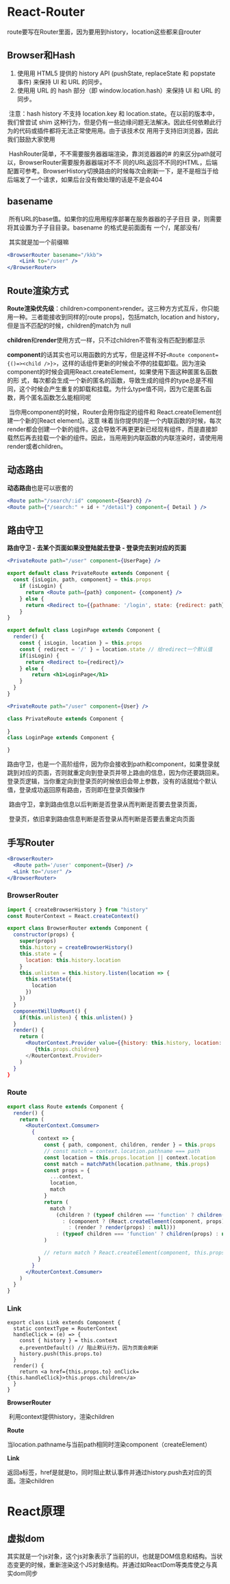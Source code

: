 # React-Router

​	route要写在Router里面，因为要用到history，location这些都来自router

## Browser和Hash

1. 使⽤用 HTML5 提供的 history API (pushState, replaceState 和 popstate 事件) 来保持 UI 和 URL 的同步。
2. 使⽤用 URL 的 hash 部分（即 window.location.hash）来保持 UI 和 URL 的同步。

​    注意：hash history 不支持 location.key 和 location.state。在以前的版本中，我们曾尝试 shim 这种行为，但是仍有一些边缘问题无法解决。因此任何依赖此行为的代码或插件都将无法正常使⽤用。由于该技术仅 ⽤用于支持旧浏览器，因此我们鼓励大家使用 <BrowserHistory> 

​	HashRouter简单，不不需要服务器器端渲染，靠浏览器器的# 的来区分path就可以，BrowserRouter需要服务器器端对不不 同的URL返回不不同的HTML，后端配置可参考。BrowserHistory切换路由的时候每次会刷新一下，是不是相当于给后端发了一个请求，如果后台没有做处理的话是不是会404



## basename

​	所有URL的base值。如果你的应⽤用程序部署在服务器器的⼦子⽬目 录，则需要将其设置为⼦子⽬目录。basename 的格式是前⾯面有 一个/，尾部没有/

​	其实就是加一个前缀嘛

```jsx
<BrowserRouter basename="/kkb">  
    <Link to="/user" /> 
</BrowserRouter>
```





## Route渲染方式

​	**Route渲染优先级**：children>component>render。这三种⽅方式互斥，你只能用⼀种。三者能接收到同样的[route props]，包括match, location and history，但是当不匹配的时候，children的match为 null

​	**children**和**render**使用方式一样，只不过children不管有没有匹配到都显示

​	**component**的话其实也可以用函数的方式写，但是这样不好`<Route component={()=><child />}>`，这样的话组件更新的时候会不停的挂载卸载。因为渲染component的时候会调用React.createElement，如果使用下面这种匿匿名函数的形 式，每次都会生成一个新的匿名的函数，导致生成的组件的type总是不相同，这个时候会产生重复的卸载和挂载。为什么type值不同，因为它是匿名函数，两个匿名函数怎么能相同呢

​	当你⽤component的时候，Router会用你指定的组件和 React.createElement创建一个新的[React element]。这意 味着当你提供的是一个内联函数的时候，每次render都会创建一个新的组件。这会导致不再更更新已经现有组件，而是直接卸载然后再去挂载一个新的组件。因此，当⽤用到内联函数的内联渲染时，请使⽤用render或者children。

## 动态路由	

**动态路由**也是可以嵌套的 

```jsx
<Route path="/search/:id" component={Search} />
<Route path={"/search:" + id + "/detail"} component={ Detail } />
```

## 路由守卫

**路由守卫 - 去某个页面如果没登陆就去登录 - 登录完去到对应的页面**

```jsx
<PrivateRoute path="/user" component={UserPage} />

export default class PrivateRoute extends Component {
  const {isLogin, path, component} = this.props
	if (isLogin) {
      return <Route path={path} component= {component} />
    } else {
      return <Redirect to={{pathname: '/login', state: {redirect: path}}}/>
    }
}

export default class LoginPage extends Component {  
  render() {    
    const { isLogin, location } = this.props
    const { redirect = '/' } = location.state // 给redirect一个默认值
    if(isLogin) {
      return <Redirect to={redirect}/>
    } else {
        return <h1>LoginPage</h1>
    }
  }
}
```



```jsx
<PrivateRoute path="/user" component={User} />

class PrivateRoute extends Component {
        
}
class LoginPage extends Component {

}

```

​	路由守卫，也是一个高阶组件，因为你会接收到path和component，如果登录就跳到对应的页面，否则就重定向到登录页并带上路由的信息，因为你还要跳回来。登录页逻辑，当你重定向到登录页的时候依旧会带上参数，没有的话就给个默认值，登录成功返回原有路由，否则即在登录页做操作

​	路由守卫，拿到路由信息以后判断是否登录从而判断是否要去登录页面，

​	登录页，依旧拿到路由信息判断是否登录从而判断是否要去重定向页面









## 手写Router

```jsx
<BrowserRouter>
  <Route path='/user' component={User} />
  <Link to="/user" />
</BrowserRouter>
```



### BrowserRouter

```jsx
import { createBrowserHistory } from "history"
const RouterContext = React.createContext()

export class BrowserRouter extends Component {
  constructor(props) {
    super(props)
    this.history = createBrowserHistory()
    this.state = {
      location: this.history.location
    }
    this.unlisten = this.history.listen(location => {
      this.setState({
        location
      })
    })
  }
  componentWillUnMount() {
    if(this.unlisten) { this.unlisten() }
  }
  render() {
    return (
      <RouterContext.Provider value={{history: this.history, location: this.state.location}>
         {this.props.children}  
      </RouterContext.Provider> 
    ) 
  }
}
```



### Route

```jsx
export class Route extends Component {
  render() {
    return (
      <RouterContext.Comsumer>
        {
          context => {
            const { path, component, children, render } = this.props
            // const match = context.location.pathname === path
            const location = this.props.location || context.location
            const match = matchPath(location.pathname, this.props)
            const props = {
              ...context,
              location,
              match
            }
            return (
              match ?
                (children ? (typeof children === 'function' ? children(props) : children)
                  : (component ? (React.createElement(component, props))
                    : (render ? render(props) : null)))
                : (typeof children === 'function' ? children(props) : null)
            )

            // return match ? React.createElement(component, this.props) : null 
          }
        }
      </RouterContext.Comsumer>
    )
  }
}
```







### Link

```react
export class Link extends Component {
  static contextType = RouterContext
  handleClick = (e) => {
    const { history } = this.context
    e.preventDefault() // 阻止默认行为，因为页面会刷新
    history.push(this.props.to)
  }
  render() {
    return <a href={this.props.to} onClick={this.handleClick}>this.props.children</a> 
  }
}
```

**BrowserRouter**

​	利用context提供history，渲染children

**Route**

​	当location.pathname与当前path相同时渲染component（createElement）

**Link**

​	返回a标签，href是就是to，同时阻止默认事件并通过history.push去对应的页面。渲染children













# React原理

## 虚拟dom

其实就是一个js对象，这个js对象表示了当前的UI，也就是DOM信息和结构。当状态变更的时候，重新渲染这个JS对象结构。并通过如ReactDom等类库使之与真实dom同步











